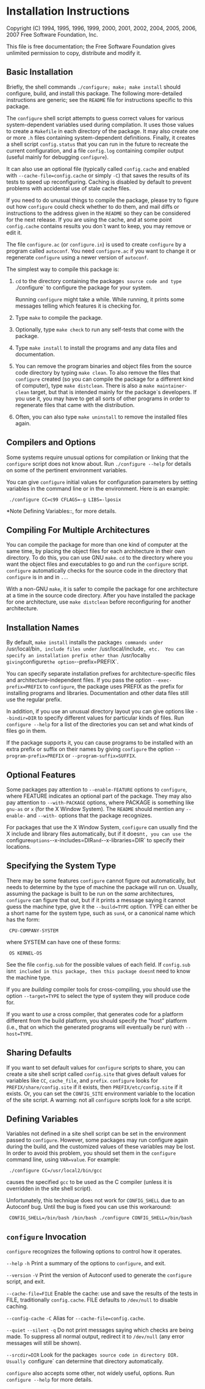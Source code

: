 # Installation Instructions

Copyright (C) 1994, 1995, 1996, 1999, 2000, 2001, 2002, 2004, 2005,
2006, 2007 Free Software Foundation, Inc.

This file is free documentation; the Free Software Foundation gives
unlimited permission to copy, distribute and modify it.

## Basic Installation

Briefly, the shell commands `./configure; make; make install` should
configure, build, and install this package. The following
more-detailed instructions are generic; see the `README` file for
instructions specific to this package.

The `configure` shell script attempts to guess correct values for
various system-dependent variables used during compilation. It uses
those values to create a `Makefile` in each directory of the package.
It may also create one or more `.h` files containing system-dependent
definitions. Finally, it creates a shell script `config.status` that
you can run in the future to recreate the current configuration, and a
file `config.log` containing compiler output (useful mainly for
debugging `configure`).

It can also use an optional file (typically called `config.cache`
and enabled with `--cache-file=config.cache` or simply `-C`) that saves
the results of its tests to speed up reconfiguring. Caching is
disabled by default to prevent problems with accidental use of stale
cache files.

If you need to do unusual things to compile the package, please try
to figure out how `configure` could check whether to do them, and mail
diffs or instructions to the address given in the `README` so they can
be considered for the next release. If you are using the cache, and at
some point `config.cache` contains results you don`t want to keep, you
may remove or edit it.

The file `configure.ac` (or `configure.in`) is used to create
`configure` by a program called `autoconf`. You need `configure.ac` if
you want to change it or regenerate `configure` using a newer version
of `autoconf`.

The simplest way to compile this package is:

1. `cd` to the directory containing the package`s source code and type
`./configure` to configure the package for your system.

   Running `configure` might take a while. While running, it prints
   some messages telling which features it is checking for.

2. Type `make` to compile the package.

3. Optionally, type `make check` to run any self-tests that come with
   the package.

4. Type `make install` to install the programs and any data files and
   documentation.

5. You can remove the program binaries and object files from the
   source code directory by typing `make clean`. To also remove the
   files that `configure` created (so you can compile the package for
   a different kind of computer), type `make distclean`. There is
   also a `make maintainer-clean` target, but that is intended mainly
   for the package`s developers. If you use it, you may have to get
   all sorts of other programs in order to regenerate files that came
   with the distribution.

6. Often, you can also type `make uninstall` to remove the installed
   files again.

## Compilers and Options

Some systems require unusual options for compilation or linking that the
`configure` script does not know about. Run `./configure --help` for
details on some of the pertinent environment variables.

You can give `configure` initial values for configuration parameters
by setting variables in the command line or in the environment. Here
is an example:

     ./configure CC=c99 CFLAGS=-g LIBS=-lposix

\*Note Defining Variables::, for more details.

## Compiling For Multiple Architectures

You can compile the package for more than one kind of computer at the
same time, by placing the object files for each architecture in their
own directory. To do this, you can use GNU `make`. `cd` to the
directory where you want the object files and executables to go and run
the `configure` script. `configure` automatically checks for the
source code in the directory that `configure` is in and in `..`.

With a non-GNU `make`, it is safer to compile the package for one
architecture at a time in the source code directory. After you have
installed the package for one architecture, use `make distclean` before
reconfiguring for another architecture.

## Installation Names

By default, `make install` installs the package`s commands under
`/usr/local/bin`, include files under `/usr/local/include`, etc.  You
can specify an installation prefix other than `/usr/local`by giving`configure`the option`--prefix=PREFIX`.

You can specify separate installation prefixes for
architecture-specific files and architecture-independent files. If you
pass the option `--exec-prefix=PREFIX` to `configure`, the package uses
PREFIX as the prefix for installing programs and libraries.
Documentation and other data files still use the regular prefix.

In addition, if you use an unusual directory layout you can give
options like `--bindir=DIR` to specify different values for particular
kinds of files. Run `configure --help` for a list of the directories
you can set and what kinds of files go in them.

If the package supports it, you can cause programs to be installed
with an extra prefix or suffix on their names by giving `configure` the
option `--program-prefix=PREFIX` or `--program-suffix=SUFFIX`.

## Optional Features

Some packages pay attention to `--enable-FEATURE` options to
`configure`, where FEATURE indicates an optional part of the package.
They may also pay attention to `--with-PACKAGE` options, where PACKAGE
is something like `gnu-as` or `x` (for the X Window System). The
`README` should mention any `--enable-` and `--with-` options that the
package recognizes.

For packages that use the X Window System, `configure` can usually
find the X include and library files automatically, but if it doesn`t,
you can use the `configure`options`--x-includes=DIR`and`--x-libraries=DIR` to specify their locations.

## Specifying the System Type

There may be some features `configure` cannot figure out automatically,
but needs to determine by the type of machine the package will run on.
Usually, assuming the package is built to be run on the _same_
architectures, `configure` can figure that out, but if it prints a
message saying it cannot guess the machine type, give it the
`--build=TYPE` option. TYPE can either be a short name for the system
type, such as `sun4`, or a canonical name which has the form:

     CPU-COMPANY-SYSTEM

where SYSTEM can have one of these forms:

     OS KERNEL-OS

See the file `config.sub` for the possible values of each field. If
`config.sub` isn`t included in this package, then this package doesn`t
need to know the machine type.

If you are _building_ compiler tools for cross-compiling, you should
use the option `--target=TYPE` to select the type of system they will
produce code for.

If you want to _use_ a cross compiler, that generates code for a
platform different from the build platform, you should specify the
"host" platform (i.e., that on which the generated programs will
eventually be run) with `--host=TYPE`.

## Sharing Defaults

If you want to set default values for `configure` scripts to share, you
can create a site shell script called `config.site` that gives default
values for variables like `CC`, `cache_file`, and `prefix`.
`configure` looks for `PREFIX/share/config.site` if it exists, then
`PREFIX/etc/config.site` if it exists. Or, you can set the
`CONFIG_SITE` environment variable to the location of the site script.
A warning: not all `configure` scripts look for a site script.

## Defining Variables

Variables not defined in a site shell script can be set in the
environment passed to `configure`. However, some packages may run
configure again during the build, and the customized values of these
variables may be lost. In order to avoid this problem, you should set
them in the `configure` command line, using `VAR=value`. For example:

     ./configure CC=/usr/local2/bin/gcc

causes the specified `gcc` to be used as the C compiler (unless it is
overridden in the site shell script).

Unfortunately, this technique does not work for `CONFIG_SHELL` due to
an Autoconf bug. Until the bug is fixed you can use this workaround:

     CONFIG_SHELL=/bin/bash /bin/bash ./configure CONFIG_SHELL=/bin/bash

## `configure` Invocation

`configure` recognizes the following options to control how it operates.

`--help`
`-h`
Print a summary of the options to `configure`, and exit.

`--version`
`-V`
Print the version of Autoconf used to generate the `configure`
script, and exit.

`--cache-file=FILE`
Enable the cache: use and save the results of the tests in FILE,
traditionally `config.cache`. FILE defaults to `/dev/null` to
disable caching.

`--config-cache`
`-C`
Alias for `--cache-file=config.cache`.

`--quiet`
`--silent`
`-q`
Do not print messages saying which checks are being made. To
suppress all normal output, redirect it to `/dev/null` (any error
messages will still be shown).

`--srcdir=DIR`
Look for the package`s source code in directory DIR.  Usually
     `configure` can determine that directory automatically.

`configure` also accepts some other, not widely useful, options. Run
`configure --help` for more details.

